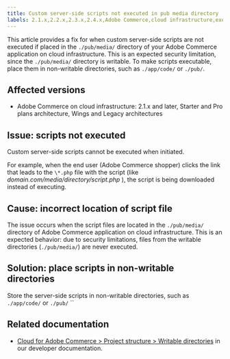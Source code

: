 ```yaml
---
title: Custom server-side scripts not executed in pub media directory
labels: 2.1.x,2.2.x,2.3.x,2.4.x,Adobe Commerce,cloud infrastructure,executable,scripts,troubleshooting,Magento
---
```


This article provides a fix for when custom server-side scripts are not executed if placed in the `./pub/media/` directory of your Adobe Commerce application on cloud infrastructure. This is an expected security limitation, since the `./pub/media/` directory is writable. To make scripts executable, place them in non-writable directories, such as `./app/code/` or `./pub/`.

## Affected versions

* Adobe Commerce on cloud infrastructure: 2.1.x and later, Starter and Pro plans architecture, Wings and Legacy architectures

## Issue: scripts not executed

Custom server-side scripts cannot be executed when initiated.

For example, when the end user (Adobe Commerce shopper) clicks the link that leads to the `\*.php` file with the script (like *domain.com/media/directory/script.php* ), the script is being downloaded instead of executing.

## Cause: incorrect location of script file

The issue occurs when the script files are located in the `./pub/media/` directory of Adobe Commerce application on cloud infrastructure. This is an expected behavior: due to security limitations, files from the writable directories (`./pub/media/`) are never executed.

## Solution: place scripts in non-writable directories

Store the server-side scripts in non-writable directories, such as `./app/code/` or `./pub/`  ``

## Related documentation

* [Cloud for Adobe Commerce > Project structure > Writable directories](https://devdocs.magento.com/guides/v2.3/cloud/project/project-start.html#write-dir) in our developer documentation.
